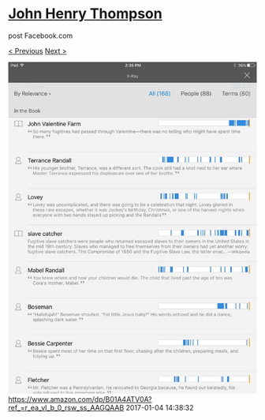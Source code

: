 # [John Henry Thompson](../README.md)
post Facebook.com

[< Previous](2017-01-04-2.md) [Next >](2017-01-04-4.md)

[![](../media/2017-01-04/iOS-Photos-https-www-amazon-com-dp-B01A4ATV0A-ref_-r_ea_vl_b_0_r.jpg)](../README.md)
https://www.amazon.com/dp/B01A4ATV0A?ref_=r_ea_vl_b_0_rsw_ss_AAGQAAB
2017-01-04 14:38:32
